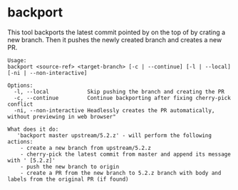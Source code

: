 # backport

This tool backports the latest commit pointed by <source-ref> on the top of <target-branch> by crating a new branch.
Then it pushes the newly created branch and creates a new PR.

```
Usage: 
backport <source-ref> <target-branch> [-c | --continue] [-l | --local] [-ni | --non-interactive]

Options:
  -l, --local            Skip pushing the branch and creating the PR
  -c, --continue         Continue backporting after fixing cherry-pick conflict
  -ni, --non-interactive Headlessly creates the PR automatically, without previewing in web browser"

What does it do:
   'backport master upstream/5.2.z' - will perform the following actions:
    - create a new branch from upstream/5.2.z
    - cherry-pick the latest commit from master and append its message with ' [5.2.z]'
    - push the new branch to origin
    - create a PR from the new branch to 5.2.z branch with body and labels from the original PR (if found)
```
